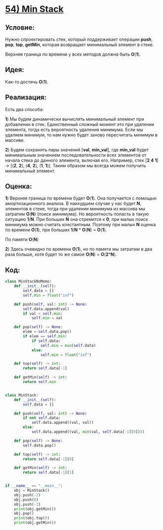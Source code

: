 # [**54) Min Stack**](https://leetcode.com/problems/min-stack/description/)

## **Условие:**

Нужно спроектировать стек, который поддерживает операции **push**, **pop**, **top**, **getMin**, которая возвращает минимальный элемент в стеке.

Верхняя граница по времени у всех методов должна быть **O**(**1**).

## **Идея:**

Как-то достичь **O**(**1**).

## **Реализация:**

Есть два способа:

**1**) Мы будем динамически вычислять минимальный элемент при добавлении в стек. Единственный сложный момент это при удалении элемента, тогда есть вероятность удаления минимума. Если мы удаляем минимум, то нам нужно будет заново пересчитать минимум в массиве.

**2**) Будем сохранять пары значений [**val**, **min_val**], где **min_val** будет минимальным значением последовательности всех элементов от начала стека до данного элемента, включая его. Например, стек [**2** **4** **1**] -> [(**2**, **2**), (**4**, **2**), (**1**, **1**)]. Таким образом мы всегда можем получить минимальный элемент.



## **Оценка:**

**1**) Верхняя граница по времени будет **O**(**1**). Она получается с помощью амортизационного анализа. В наихудшем случае у нас будет **N**, элементов в стеке, тогда при удалении минимума из массива мы затратим **O**(**N**) (поиск минимума). Но вероятность попасть в такую ситуацию **1**/**N**. При больших **N** она стремится к **0**, при малых поиск минимума можно считать константным. Поэтому при малых **N** оценка по времени **O**(**1**), при больших **1**/**N** * **O**(**N**) = **O**(**1**).

По памяти **O**(**N**)

**2**) Здесь очевидно по времени **O**(**1**), но по памяти мы затратим в два раза больше, хотя будет то же самое **O**(**N**) = **O**(**2*****N**).

## Код:
```python
class MinStackNoMemo:
    def __init__(self):
        self.data = []
        self.min = float("inf")

    def push(self, val: int) -> None:
        self.data.append(val)
        if val < self.min:
            self.min = val

    def pop(self) -> None:
        elem = self.data.pop()
        if elem == self.min:
            if self.data:
                self.min = min(self.data)
            else:
                self.min = float("inf")

    def top(self) -> int:
        return self.data[-1]

    def getMin(self) -> int:
        return self.min


class MinStack:
    def __init__(self):
        self.data = []

    def push(self, val: int) -> None:
        if not self.data:
            self.data.append((val, val))
        else:
            self.data.append((val, min(val, self.data[-1][0])))

    def pop(self) -> None:
        self.data.pop()

    def top(self) -> int:
        return self.data[-1][0]

    def getMin(self) -> int:
        return self.data[-1][1]


if __name__ == "__main__":
    obj = MinStack()
    obj.push(-2)
    obj.push(0)
    obj.push(-3)
    print(obj.getMin())
    obj.pop()
    print(obj.top())
    print(obj.getMin())

```

